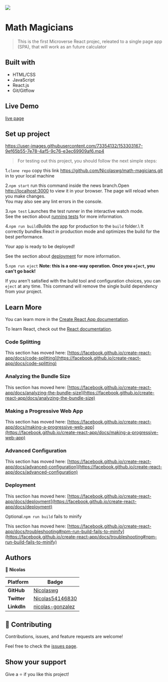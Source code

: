![](https://img.shields.io/badge/Microverse-blueviolet)

# Math Magicians

> This is the first Microverse React projec, releated to a single page app (SPA), that will work as an future calculator

## Built with

- HTML/CSS
- JavaScript
- React.js
- Git/Gitflow

## Live Demo
[live page]()

## Set up project


https://user-images.githubusercontent.com/73354132/153303167-9ef65b55-7e78-4af5-9c76-e3ec69909af6.mp4


> For testing out this project, you should follow the next simple steps:

1.`clone repo` copy this link  https://github.com/Nicolaswg/math-magicians.git in to your local machine

2.`npm start` run this command inside the news branch.Open [http://localhost:3000](http://localhost:3000) to view it in your browser.
The page will reload when you make changes.\
You may also see any lint errors in the console.

3.`npm test` Launches the test runner in the interactive watch mode.\
See the section about [running tests](https://facebook.github.io/create-react-app/docs/running-tests) for more information.

4.`npm run build`Builds the app for production to the `build` folder.\ It correctly bundles React in production mode and optimizes the build for the best performance.

Your app is ready to be deployed!

See the section about [deployment](https://facebook.github.io/create-react-app/docs/deployment) for more information.

5.`npm run eject` **Note: this is a one-way operation. Once you `eject`, you can't go back!**

If you aren't satisfied with the build tool and configuration choices, you can `eject` at any time. This command will remove the single build dependency from your project.

## Learn More

You can learn more in the [Create React App documentation](https://facebook.github.io/create-react-app/docs/getting-started).

To learn React, check out the [React documentation](https://reactjs.org/).

### Code Splitting

This section has moved here: [https://facebook.github.io/create-react-app/docs/code-splitting](https://facebook.github.io/create-react-app/docs/code-splitting)

### Analyzing the Bundle Size

This section has moved here: [https://facebook.github.io/create-react-app/docs/analyzing-the-bundle-size](https://facebook.github.io/create-react-app/docs/analyzing-the-bundle-size)

### Making a Progressive Web App

This section has moved here: [https://facebook.github.io/create-react-app/docs/making-a-progressive-web-app](https://facebook.github.io/create-react-app/docs/making-a-progressive-web-app)

### Advanced Configuration

This section has moved here: [https://facebook.github.io/create-react-app/docs/advanced-configuration](https://facebook.github.io/create-react-app/docs/advanced-configuration)

### Deployment

This section has moved here: [https://facebook.github.io/create-react-app/docs/deployment](https://facebook.github.io/create-react-app/docs/deployment)

Optional.`npm run build` fails to minify

This section has moved here: [https://facebook.github.io/create-react-app/docs/troubleshooting#npm-run-build-fails-to-minify](https://facebook.github.io/create-react-app/docs/troubleshooting#npm-run-build-fails-to-minify)

## Authors 

👤 **Nicolas**

Platform | Badge |
 --- | --- |
 **GitHub**  | [Nicolaswg](https://github.com/Nicolaswg)
 **Twitter** | [Nicolas54146830](https://twitter.com/Nicolas54146830)
 **LinkdIn** | [nicolas-gonzalez](https://www.linkedin.com/in/nicolas-gonzalez-8623461a0/)

 ## 🤝 Contributing

Contributions, issues, and feature requests are welcome!

Feel free to check the [issues page](https://github.com/Nicolaswg/math-magicians/issues).

## Show your support

Give a ⭐️ if you like this project!
